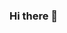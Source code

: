 ### Hi there 👋

<!--
**Robert1620/robert1620** is a ✨ _special_ ✨ repository because its `README.md` (this file) appears on your GitHub profile.

Here are some ideas to get you started:

- 🔭 I’m currently working on ... a Master's Degree at California State University (CSUN)
- 🌱 I’m currently learning ... Data Analytics
- 👯 I’m looking to collaborate on ... any projects to get me familiar with the indsutry
- 🤔 I’m looking for help with ... coding and understanding code
- 💬 Ask me about ... anything! I love sports, Nature, and enjoying life!
- 📫 How to reach me: ... contact me on my email thats on my profile
- 😄 Pronouns: ... He/Hime but not preference really
- ⚡ Fun fact: ... I am a triplet
-->
